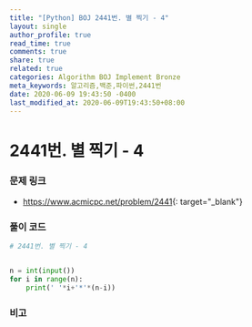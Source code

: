 ```yaml
---
title: "[Python] BOJ 2441번. 별 찍기 - 4"
layout: single
author_profile: true
read_time: true
comments: true
share: true
related: true
categories: Algorithm BOJ Implement Bronze
meta_keywords: 알고리즘,백준,파이썬,2441번
date: 2020-06-09 19:43:50 -0400
last_modified_at: 2020-06-09T19:43:50+08:00
---
```


# 2441번. 별 찍기 - 4

### 문제 링크
- <https://www.acmicpc.net/problem/2441>{: target="\_blank"}

### 풀이 코드

```python
# 2441번. 별 찍기 - 4


n = int(input())
for i in range(n):
    print(' '*i+'*'*(n-i))
```

### 비고